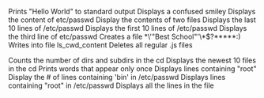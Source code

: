 Prints "Hello World" to standard output
Displays a confused smiley
Displays the content of etc/passwd
Display the contents of two files
Displays the last 10 lines of /etc/passwd
Displays the first 10 lines of /etc/passwd
Displays the third line of etc/passwd
Creates a file \*\\'"Best School"\'\\*$\?\*\*\*\*\*:)
Writes into file ls_cwd_content
Deletes all regular .js files

Counts the number of dirs and subdirs in the cd
Displays the newest 10 files in the cd
Prints words that appear only once
Displays lines containing "root"
Display the # of lines containing 'bin' in /etc/passwd
Displays lines containing "root" in /etc/passwd
Displays all the lines in the file

